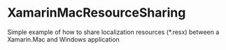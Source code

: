 # XamarinMacResourceSharing
Simple example of how to share localization resources (*.resx) between a Xamarin.Mac and Windows application

